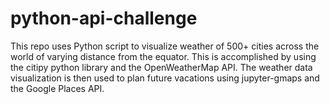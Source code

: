 # python-api-challenge
This repo uses Python script to visualize weather of 500+ cities across the world of varying distance from the equator. This is accomplished by using the citipy python library and the OpenWeatherMap API. The weather data visualization is then used to plan future vacations using jupyter-gmaps and the Google Places API.
